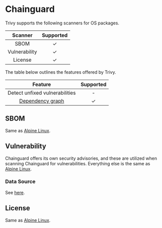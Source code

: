 # Chainguard
Trivy supports the following scanners for OS packages.

|    Scanner    | Supported |
| :-----------: | :-------: |
|     SBOM      |     ✓     |
| Vulnerability |     ✓     |
|    License    |     ✓     |

The table below outlines the features offered by Trivy.

|                Feature                | Supported |
| :-----------------------------------: | :-------: |
|    Detect unfixed vulnerabilities     |     -     |
| [Dependency graph][dependench-graph] |     ✓     |

## SBOM
Same as [Alpine Linux](alpine.md).

## Vulnerability
Chainguard offers its own security advisories, and these are utilized when scanning Chainguard for vulnerabilities.
Everything else is the same as [Alpine Linux](alpine.md).

### Data Source
See [here](../../scanner/vulnerability.md#data-sources).

## License
Same as [Alpine Linux](alpine.md).


[dependench-graph]: ../../configuration/reporting.md#show-origins-of-vulnerable-dependencies
[secdb]: https://packages.cgr.dev/chainguard/security.json